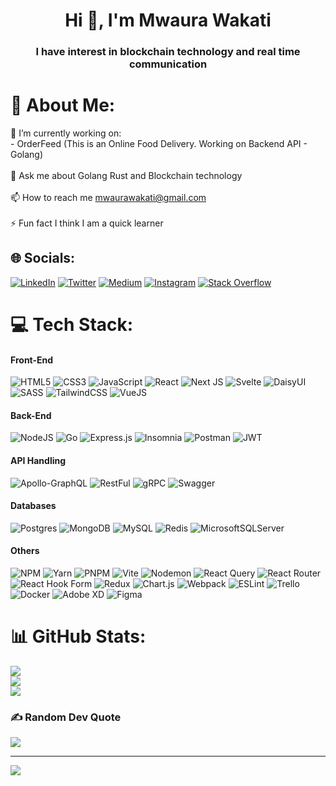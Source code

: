<h1 align="center">Hi 👋, I'm Mwaura Wakati</h1>
<h3 align="center">I have interest in blockchain technology and real time communication</h3>

# 💫 About Me:
🔭 I’m currently working on:<br>           - OrderFeed (This is an Online Food Delivery. Working on Backend API - Golang)<br>      <br>💬 Ask me about Golang Rust and Blockchain technology<br><br>📫 How to reach me mwaurawakati@gmail.com<br><br>⚡ Fun fact I think I am a quick learner


## 🌐 Socials:
[![LinkedIn](https://img.shields.io/badge/LinkedIn-%230077B5.svg?logo=linkedin&logoColor=white)](https://linkedin.com/in/mwaurawakati) [![Twitter](https://img.shields.io/badge/Twitter-%231DA1F2.svg?logo=Twitter&logoColor=white)](https://twitter.com/@mwaurawakati) [![Medium](https://img.shields.io/badge/Medium-12100E?logo=medium&logoColor=white)](https://medium.com/@mwaurawakati) [![Instagram](https://img.shields.io/badge/Instagram-%23E4405F.svg?logo=Instagram&logoColor=white)](https://instagram.com/mwaurawkati) [![Stack Overflow](https://img.shields.io/badge/-Stackoverflow-FE7A16?logo=stack-overflow&logoColor=white)](https://stackoverflow.com/users/17067781/mwaura-wakati) 

# 💻 Tech Stack:
#### Front-End
![HTML5](https://img.shields.io/badge/html5-%23E34F26.svg?style=for-the-badge&logo=html5&logoColor=white) ![CSS3](https://img.shields.io/badge/css3-%231572B6.svg?style=for-the-badge&logo=css3&logoColor=white) ![JavaScript](https://img.shields.io/badge/javascript-%23323330.svg?style=for-the-badge&logo=javascript&logoColor=%23F7DF1E) ![React](https://img.shields.io/badge/react-%2320232a.svg?style=for-the-badge&logo=react&logoColor=%2361DAFB) ![Next JS](https://img.shields.io/badge/Next-black?style=for-the-badge&logo=next.js&logoColor=white) ![Svelte](https://img.shields.io/badge/svelte-%23f1413d.svg?style=for-the-badge&logo=svelte&logoColor=white) ![DaisyUI](https://img.shields.io/badge/daisyui-5A0EF8?style=for-the-badge&logo=daisyui&logoColor=white) ![SASS](https://img.shields.io/badge/SASS-hotpink.svg?style=for-the-badge&logo=SASS&logoColor=white)  ![TailwindCSS](https://img.shields.io/badge/tailwindcss-%2338B2AC.svg?style=for-the-badge&logo=tailwind-css&logoColor=white)  ![VueJS](https://img.shields.io/badge/Vue.js-35495E?style=for-the-badge&logo=vuedotjs&logoColor=4FC08D)
#### Back-End
![NodeJS](https://img.shields.io/badge/node.js-6DA55F?style=for-the-badge&logo=node.js&logoColor=white) ![Go](https://img.shields.io/badge/go-%2300ADD8.svg?style=for-the-badge&logo=go&logoColor=white)  ![Express.js](https://img.shields.io/badge/express.js-%23404d59.svg?style=for-the-badge&logo=express&logoColor=%2361DAFB) ![Insomnia](https://img.shields.io/badge/Insomnia-black?style=for-the-badge&logo=insomnia&logoColor=5849BE) ![Postman](https://img.shields.io/badge/Postman-FF6C37?style=for-the-badge&logo=postman&logoColor=white) ![JWT](https://img.shields.io/badge/JWT-black?style=for-the-badge&logo=JSON%20web%20tokens)
#### API Handling
![Apollo-GraphQL](https://img.shields.io/badge/-ApolloGraphQL-311C87?style=for-the-badge&logo=apollo-graphql) ![RestFul](https://img.shields.io/badge/RESTFUL-%23323330.svg?style=for-the-badge&logo=restful&logoColor=%BBDEAD) ![gRPC](https://img.shields.io/badge/GRPC-%23323330.svg?style=for-the-badge&logo=grpc&logoColor=%BBDEAD) ![Swagger](https://img.shields.io/badge/-Swagger-%23Clojure?style=for-the-badge&logo=swagger&logoColor=white)
#### Databases
![Postgres](https://img.shields.io/badge/postgres-%23316192.svg?style=for-the-badge&logo=postgresql&logoColor=white) ![MongoDB](https://img.shields.io/badge/MongoDB-%234ea94b.svg?style=for-the-badge&logo=mongodb&logoColor=white) ![MySQL](https://img.shields.io/badge/mysql-%2300000f.svg?style=for-the-badge&logo=mysql&logoColor=white) ![Redis](https://img.shields.io/badge/redis-%23DD0031.svg?style=for-the-badge&logo=redis&logoColor=white) ![MicrosoftSQLServer](https://img.shields.io/badge/Microsoft%20SQL%20Server-CC2927?style=for-the-badge&logo=microsoft%20sql%20server&logoColor=white)
#### Others
![NPM](https://img.shields.io/badge/NPM-%23CB3837.svg?style=for-the-badge&logo=npm&logoColor=white) ![Yarn](https://img.shields.io/badge/yarn-%232C8EBB.svg?style=for-the-badge&logo=yarn&logoColor=white) ![PNPM](https://img.shields.io/badge/pnpm-%234a4a4a.svg?style=for-the-badge&logo=pnpm&logoColor=f69220) ![Vite](https://img.shields.io/badge/vite-%23646CFF.svg?style=for-the-badge&logo=vite&logoColor=white) ![Nodemon](https://img.shields.io/badge/NODEMON-%23323330.svg?style=for-the-badge&logo=nodemon&logoColor=%BBDEAD) ![React Query](https://img.shields.io/badge/-React%20Query-FF4154?style=for-the-badge&logo=react%20query&logoColor=white) ![React Router](https://img.shields.io/badge/React_Router-CA4245?style=for-the-badge&logo=react-router&logoColor=white) ![React Hook Form](https://img.shields.io/badge/React%20Hook%20Form-%23EC5990.svg?style=for-the-badge&logo=reacthookform&logoColor=white) ![Redux](https://img.shields.io/badge/redux-%23593d88.svg?style=for-the-badge&logo=redux&logoColor=white) ![Chart.js](https://img.shields.io/badge/chart.js-F5788D.svg?style=for-the-badge&logo=chart.js&logoColor=white) ![Webpack](https://img.shields.io/badge/webpack-%238DD6F9.svg?style=for-the-badge&logo=webpack&logoColor=black) ![ESLint](https://img.shields.io/badge/ESLint-4B3263?style=for-the-badge&logo=eslint&logoColor=white) ![Trello](https://img.shields.io/badge/Trello-%23026AA7.svg?style=for-the-badge&logo=Trello&logoColor=white) ![Docker](https://img.shields.io/badge/docker-%230db7ed.svg?style=for-the-badge&logo=docker&logoColor=white) ![Adobe XD](https://img.shields.io/badge/Adobe%20XD-470137?style=for-the-badge&logo=Adobe%20XD&logoColor=#FF61F6) ![Figma](https://img.shields.io/badge/figma-%23F24E1E.svg?style=for-the-badge&logo=figma&logoColor=white)

# 📊 GitHub Stats:
![](https://github-readme-stats.vercel.app/api?username=mwaurawakati&theme=dark&hide_border=false&include_all_commits=false&count_private=true)<br/>
![](https://github-readme-streak-stats.herokuapp.com/?user=mwaurawakati&theme=dark&hide_border=false)<br/>
![](https://github-readme-stats.vercel.app/api/top-langs/?username=mwaurawakati&theme=dark&hide_border=false&include_all_commits=false&count_private=true&layout=compact)

### ✍️ Random Dev Quote
![](https://quotes-github-readme.vercel.app/api?type=horizontal&theme=radical)

---
[![](https://visitcount.itsvg.in/api?id=mwaurawakati&icon=4&color=3)](https://visitcount.itsvg.in)

<!-- Proudly created with GPRM ( https://gprm.itsvg.in ) -->
